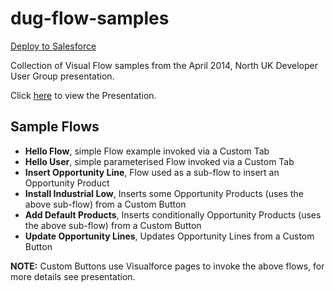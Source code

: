 dug-flow-samples
================

[Deploy to Salesforce](https://githubsfdeploy.herokuapp.com/?owner=financialforcedev&repo=fflib-apex-common)

Collection of Visual Flow samples from the April 2014, North UK Developer User Group presentation.

Click [here](https://github.com/financialforcedev/dug-flow-samples/blob/master/Leeds%20DUG%20-%20April%202014%20-%20Flow.pdf) to view the Presentation.

Sample Flows
------------

- **Hello Flow**, simple Flow example invoked via a Custom Tab
- **Hello User**, simple parameterised Flow invoked via a Custom Tab
- **Insert Opportunity Line**, Flow used as a sub-flow to insert an Opportunity Product 
- **Install Industrial Low**, Inserts some Opportunity Products (uses the above sub-flow) from a Custom Button
- **Add Default Products**, Inserts conditionally Opportunity Products (uses the above sub-flow) from a Custom Button
- **Update Opportunity Lines**, Updates Opportunity Lines from a Custom Button

**NOTE:** Custom Buttons use Visualforce pages to invoke the above flows, for more details see presentation.




